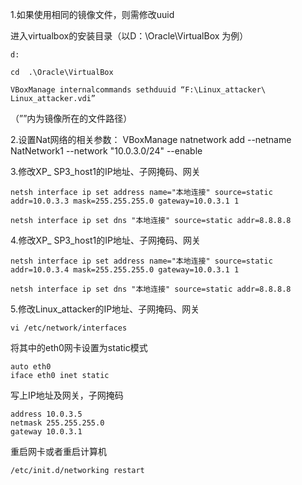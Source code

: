 1.如果使用相同的镜像文件，则需修改uuid
  
   进入virtualbox的安装目录（以D：\Oracle\VirtualBox 为例）
    
    d:

    cd  .\Oracle\VirtualBox
    
    VBoxManage internalcommands sethduuid “F:\Linux_attacker\ Linux_attacker.vdi”

（””内为镜像所在的文件路径）

2.设置Nat网络的相关参数：
    VBoxManage natnetwork add --netname NatNetwork1 --network "10.0.3.0/24" --enable

3.修改XP_ SP3_host1的IP地址、子网掩码、网关
   
    netsh interface ip set address name="本地连接" source=static addr=10.0.3.3 mask=255.255.255.0 gateway=10.0.3.1 1

    netsh interface ip set dns "本地连接" source=static addr=8.8.8.8  
4.修改XP_ SP3_host1的IP地址、子网掩码、网关
   
    netsh interface ip set address name="本地连接" source=static addr=10.0.3.4 mask=255.255.255.0 gateway=10.0.3.1 1

    netsh interface ip set dns "本地连接" source=static addr=8.8.8.8  
5.修改Linux_attacker的IP地址、子网掩码、网关

    vi /etc/network/interfaces
  将其中的eth0网卡设置为static模式  
  
    auto eth0
    iface eth0 inet static 
  写上IP地址及网关，子网掩码
  
    address 10.0.3.5 
    netmask 255.255.255.0 
    gateway 10.0.3.1
  重启网卡或者重启计算机
  
    /etc/init.d/networking restart
